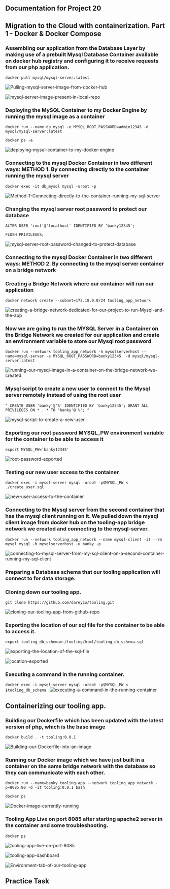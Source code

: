 ## **Documentation for Project 20**
## **Migration to the Сloud with containerization. Part 1 - Docker & Docker Compose**

### Assembling our application from the Database Layer by making use of a prebuilt Mysql Database Container available on docker hub registry and configuring it to receive requests from our php application.

`docker pull mysql/mysql-server:latest`

![Pulling-mysql-server-image-from-docker-hub](./Images/Pulling-mysql-server-image-from-docker-hub.png)

![mysql-server-image-present-in-local-repo](./Images/mysql-server-image-present-in-local-repo.png)

### Deploying the MySQL Container to my Docker Engine by running the mysql image as a container

`docker run --name db_mysql -e MYSQL_ROOT_PASSWORD=admin12345 -d mysql/mysql-server:latest`

`docker ps -a`

![deploying-mysql-container-to-my-docker-engine](./Images/deploying-mysql-container-to-my-docker-engine.png)

### Connecting to the mysql Docker Container in two different ways: METHOD 1. By connecting directly to the container running the mysql server

`docker exec -it db_mysql mysql -uroot -p`

![Method-1-Connecting-directly-to-the-container-running-my-sql-server](./Images/Method-1-Connecting-directly-to-the-container-running-my-sql-server.png)

### Changing the mysql server root password to protect our database

`ALTER USER 'root'@'localhost' IDENTIFIED BY 'banky12345';`

`FLUSH PRIVILEGES;`

![mysql-server-root-password-changed-to-protect-database](./Images/mysql-server-root-password-changed-to-protect-database.png)

### Connecting to the mysql Docker Container in two different ways: METHOD 2. By connecting to the mysql server container on a bridge network

### Creating a Bridge Network where our container will run our application

`docker network create --subnet=172.18.0.0/24 tooling_app_network`

![creating-a-bridge-network-dedicated-for-our-project-to-run-Mysql-and-the-app](./Images/creating-a-bridge-network-dedicated-for-our-project-to-run-Mysql-and-the-app.png)

### Now we are going to run the MYSQL Server in a Container on the Bridge Network we created for our application and create an environment variable to store our Mysql root password

`docker run --network tooling_app_network -h mysqlserverhost --name=mysql-server -e MYSQL_ROOT_PASSWORD=banky12345  -d mysql/mysql-server:latest`

![running-our-mysql-image-in-a-container-on-the-bridge-network-we-created](./Images/running-our-mysql-image-in-a-container-on-the-bridge-network-we-created.png)

### Mysql script to create a new user to connect to the Mysql server remotely instead of using the root user

` " CREATE USER 'banky'@'%' IDENTIFIED BY 'banky12345';
GRANT ALL PRIVILEGES ON * . * TO 'banky'@'%'; " `

![mysql-script-to-create-a-new-user](./Images/mysql-script-to-create-a-new-user.png)

### Exporting our root password MYSQL_PW environment variable for the container to be able to access it

`export MYSQL_PW='banky12345'`

![root-password-exported](./Images/root-password-exported.png)

### Testing our new user access to the container

`docker exec -i mysql-server mysql -uroot -p$MYSQL_PW < ./create_user.sql`

![new-user-access-to-the-container](./Images/new-user-access-to-the-container.png)

### Connecting to the Mysql server from the second container that has the mysql client running on it. We pulled down the mysql client image from docker hub on the tooling-app bridge network we created and connecting to the mysql-server.

`docker run --network tooling_app_network --name mysql-client -it --rm mysql mysql -h mysqlserverhost -u banky -p`

![connecting-to-mysql-server-from-my-sql-client-on-a-second-container-running-my-sql-client](./Images/connecting-to-mysql-server-from-my-sql-client-on-a-second-container-running-my-sql-client.png)

### Preparing a Database schema that our tooling application will connect to for data storage.

### Cloning down our tooling app.

`git clone https://github.com/dareyio/tooling.git`

![cloning-our-tooling-app-from-github-repo](./Images/cloning-our-tooling-app-from-github-repo.png)

### Exporting the location of our sql file for the container to be able to access it.

`export tooling_db_schema=~/tooling/html/tooling_db_schema.sql`

![exporting-the-location-of-the-sql-file](./Images/exporting-the-location-of-the-sql-file.png)

![location-exported](./Images/location-exported.png)


### Executing a command in the running container.

`docker exec -i mysql-server mysql -uroot -p$MYSQL_PW < $tooling_db_schema
`
![executing-a-command-in-the-running-container](./Images/executing-a-command-in-the-running-container.png)

## Containerizing our tooling app.

### Building our Dockerfile which has been updated with the latest version of php, which is the base image

`docker build . -t tooling:0.0.1`

![Building-our-Dockerfile-into-an-image](./Images/Building-our-Dockerfile-into-an-image.png)

### Running our Docker image which we have just built in a container on the same bridge network with the database so they can communicate with each other.

`docker run --name=banky_tooling-app --network tooling_app_network -p=8085:80 -d -it tooling:0.0.1 bash`

`docker ps`

![Docker-image-currently-running](./Images/Docker-image-currently-running.png)

### Tooling App Live on port 8085 after starting apache2 server in the container and some troubleshooting.

`docker ps`

![tooling-app-live-on-port-8085](./Images/tooling-app-live-on-port-8085.png)

![tooling-app-dashboard](./Images/tooling-app-dashboard.png)

![Environment-tab-of-our-tooling-app](./Images/Environment-tab-of-our-tooling-app.png)

## Practice Task
